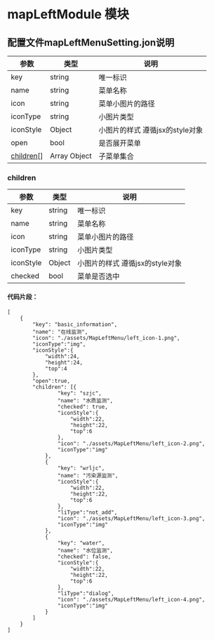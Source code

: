 mapLeftModule 模块 
===

配置文件mapLeftMenuSetting.jon说明
---

| 参数 | 类型 | 说明 |
|---|---|---|
|key|string|唯一标识|
|name|string|菜单名称|
|icon|string|菜单小图片的路径|
|iconType|string|小图片类型|
|iconStyle|Object|小图片的样式 遵循jsx的style对象|
|open|bool|是否展开菜单|
|[children[]](#children)|Array Object|子菜单集合|


### <span id="children">children</span> 

| 参数 | 类型 | 说明 |
|---|---|---|
|key|string|唯一标识|
|name|string|菜单名称|
|icon|string|菜单小图片的路径|
|iconType|string|小图片类型|
|iconStyle|Object|小图片的样式 遵循jsx的style对象|
|checked|bool|菜单是否选中|


#### 代码片段：
```
[
    {
        "key": "basic_information",
        "name": "在线监测",
        "icon": "./assets/MapLeftMenu/left_icon-1.png",
        "iconType":"img",
        "iconStyle":{
            "width":24,
            "height":24,
            "top":4
        },
        "open":true,
        "children": [{
                "key": "szjc",
                "name": "水质监测",
                "checked": true,
                "iconStyle":{
                    "width":22,
                    "height":22,
                    "top":6
                },
                "icon": "./assets/MapLeftMenu/left_icon-2.png",
                "iconType":"img"
            },
            {
                "key": "wrljc",
                "name": "污染源监测",
                "iconStyle":{
                    "width":22,
                    "height":22,
                    "top":6
                },
                "liType":"not_add",
                "icon": "./assets/MapLeftMenu/left_icon-3.png",
                "iconType":"img"
            },
            {
                "key": "water",
                "name": "水位监测",
                "checked": false,
                "iconStyle":{
                    "width":22,
                    "height":22,
                    "top":6
                },
                "liType":"dialog",
                "icon": "./assets/MapLeftMenu/left_icon-4.png",
                "iconType":"img"
            }
        ]
    }  
]
```